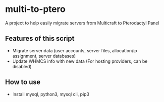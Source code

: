 # multi-to-ptero
A project to help easily migrate servers from Multicraft to Pterodactyl Panel


## Features of this script
- Migrate server data (user accounts, server files, allocation/ip assignment, server databases) 
- Update WHMCS info with new data (For hosting providers, can be disabled)

## How to use
- Install mysql, python3, mysql cli, pip3
